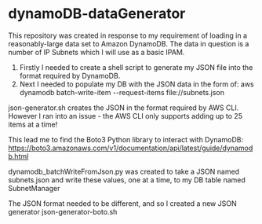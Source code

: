 # dynamoDB-dataGenerator

This repository was created in response to my requirement of loading in a reasonably-large data set to Amazon DynamoDB. The data in question is a number of IP Subnets which I will use as a basic IPAM.

1. Firstly I needed to create a shell script to generate my JSON file into the format required by DynamoDB.
2. Next I needed to populate my DB with the JSON data in the form of: aws dynamodb batch-write-item --request-items file://subnets.json

json-generator.sh creates the JSON in the format required by AWS CLI. However I ran into an issue - the AWS CLI only supports adding up to 25 items at a time!

This lead me to find the Boto3 Python library to interact with DynamoDB: https://boto3.amazonaws.com/v1/documentation/api/latest/guide/dynamodb.html

dynamodb_batchWriteFromJson.py was created to take a JSON named subnets.json and write these values, one at a time, to my DB table named SubnetManager

The JSON format needed to be different, and so I created a new JSON generator json-generator-boto.sh

